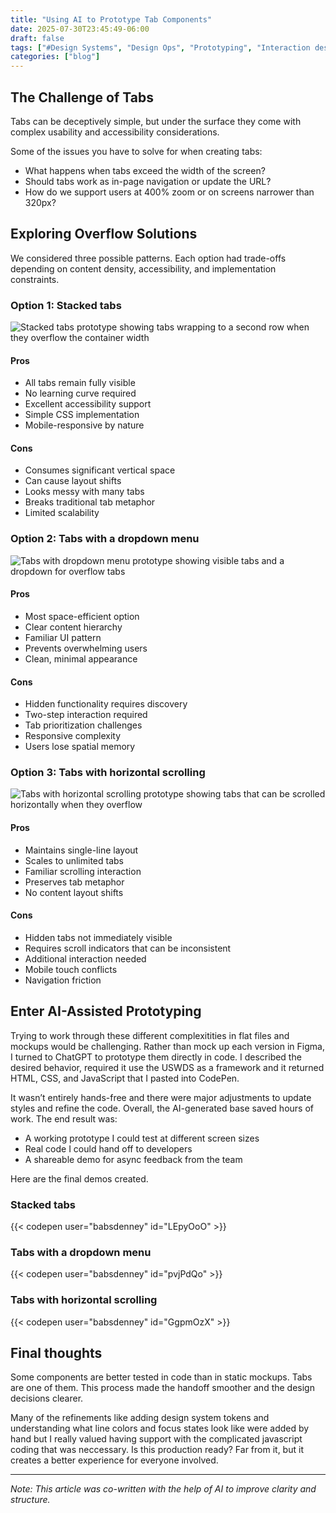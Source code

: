 ```yaml
---
title: "Using AI to Prototype Tab Components"
date: 2025-07-30T23:45:49-06:00
draft: false
tags: ["#Design Systems", "Design Ops", "Prototyping", "Interaction design"]
categories: ["blog"]
---
```


## The Challenge of Tabs

Tabs can be deceptively simple, but under the surface they come with complex usability and accessibility considerations.

Some of the issues you have to solve for when creating tabs:
- What happens when tabs exceed the width of the screen?
- Should tabs work as in-page navigation or update the URL?
- How do we support users at 400% zoom or on screens narrower than 320px?

## Exploring Overflow Solutions

We considered three possible patterns. Each option had trade-offs depending on content density, accessibility, and implementation constraints.

### Option 1: Stacked tabs

![Stacked tabs prototype showing tabs wrapping to a second row when they overflow the container width](/posts/ai-assisted-prototyping-tab-components-design-systems/stacked-tabs.png)

#### Pros

- All tabs remain fully visible
- No learning curve required
- Excellent accessibility support
- Simple CSS implementation
- Mobile-responsive by nature

#### Cons

- Consumes significant vertical space
- Can cause layout shifts
- Looks messy with many tabs
- Breaks traditional tab metaphor
- Limited scalability

### Option 2: Tabs with a dropdown menu

![Tabs with dropdown menu prototype showing visible tabs and a dropdown for overflow tabs](/posts/ai-assisted-prototyping-tab-components-design-systems/tabs-with-dropdown.png)

#### Pros

- Most space-efficient option
- Clear content hierarchy
- Familiar UI pattern
- Prevents overwhelming users
- Clean, minimal appearance

#### Cons

- Hidden functionality requires discovery
- Two-step interaction required
- Tab prioritization challenges
- Responsive complexity
- Users lose spatial memory

### Option 3: Tabs with horizontal scrolling

![Tabs with horizontal scrolling prototype showing tabs that can be scrolled horizontally when they overflow](/posts/ai-assisted-prototyping-tab-components-design-systems/tabs-with-horizontal-overflow.png)

#### Pros

- Maintains single-line layout
- Scales to unlimited tabs
- Familiar scrolling interaction
- Preserves tab metaphor
- No content layout shifts

#### Cons

- Hidden tabs not immediately visible
- Requires scroll indicators that can be inconsistent
- Additional interaction needed
- Mobile touch conflicts
- Navigation friction

## Enter AI-Assisted Prototyping

Trying to work through these different complexitities in flat files and mockups would be challenging. Rather than mock up each version in Figma, I turned to ChatGPT to prototype them directly in code. I described the desired behavior, required it use the USWDS as a framework and it returned HTML, CSS, and JavaScript that I pasted into CodePen.

It wasn’t entirely hands-free and there were major adjustments to update styles and refine the code. Overall, the AI-generated base saved hours of work. The end result was:
- A working prototype I could test at different screen sizes
- Real code I could hand off to developers
- A shareable demo for async feedback from the team

Here are the final demos created. 

### Stacked tabs

{{< codepen user="babsdenney" id="LEpyOoO" >}}

### Tabs with a dropdown menu

 {{< codepen user="babsdenney" id="pvjPdQo" >}}

### Tabs with horizontal scrolling

{{< codepen user="babsdenney" id="GgpmOzX" >}}

## Final thoughts

Some components are better tested in code than in static mockups. Tabs are one of them. This process made the handoff smoother and the design decisions clearer.

Many of the refinements like adding design system tokens and understanding what line colors and focus states look like were added by hand but I really valued having support with the complicated javascript coding that was neccessary. Is this production ready? Far from it, but it creates a better experience for everyone involved. 

---

*Note: This article was co-written with the help of AI to improve clarity and structure.*
